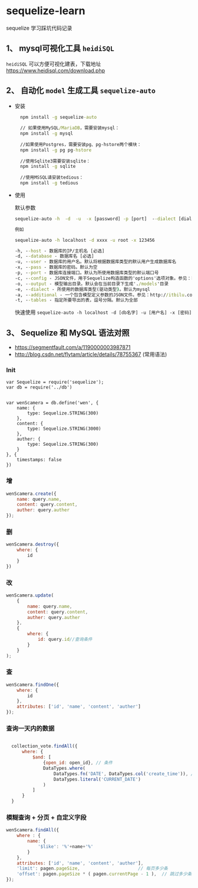 # sequelize-learn
sequelize 学习踩坑代码记录

## 1、 mysql可视化工具 `heidiSQL`
`heidiSQL` 可以方便可视化建表，下载地址 https://www.heidisql.com/download.php
## 2、 自动化 `model` 生成工具 `sequelize-auto`
* 安装
  ```cmd
    npm install -g sequelize-auto
    
    // 如果使用MySQL/MariaDB，需要安装mysql：
    npm install -g mysql
    
    //如果使用Postgres，需要安装pg、pg-hstore两个模块：
    npm install -g pg pg-hstore
    
    //使用Sqlite3需要安装sqlite：
    npm install -g sqlite
    
    //使用MSSQL请安装tedious：
    npm install -g tedious
  ```
* 使用 

    默认参数
    ```cmd
    sequelize-auto -h  -d  -u  -x [password] -p [port]  --dialect [dialect] -c [/path/to/config] -o [/path/to/models] -t [tableName]
    
    例如
    
    sequelize-auto -h localhost -d xxxx -u root -x 123456
    
    -h, --host - 数据库的IP/主机名 [必选]
    -d, --database - 数据库名 [必选]
    -u, --user - 数据库的用户名。默认将根据数据库类型的默认用户生成数据库名
    -x, --pass - 数据库的密码。默认为空
    -p, --port - 数据库连接端口。默认为所使用数据库类型的默认端口号
    -c, --config - JSON文件，用于Sequelize构造函数的'options'选项对象。参见：http://itbilu.com/nodejs/npm/VkYIaRPz-.html#api-init
    -o, --output - 模型输出目录。默认会在当前目录下生成'./models'目录
    -e, --dialect - 所使用的数据库类型(驱动类型)。默认为mysql
    -a, --additional - 一个包含模型定义参数的JSON文件。参见：http://itbilu.com/nodejs/npm/VkYIaRPz-.html#api-instance-define
    -t, --tables - 指定所要导出的表，逗号分隔。默认为全部
    ```  
    
    快速使用 `sequelize-auto -h localhost -d [db名字] -u [用户名] -x [密码] `  
    
## 3、 Sequelize 和 MySQL 语法对照
* https://segmentfault.com/a/1190000003987871
* http://blog.csdn.net/flytam/article/details/78755367 (常用语法)

### Init
```
var Sequelize = require('sequelize');
var db = require('../db')


var wenScamera = db.define('wen', {
    name: {
        type: Sequelize.STRING(300)
    },
    content: {
        type: Sequelize.STRING(3000)
    },
    auther: {
        type: Sequelize.STRING(300)
    }
}, {
    timestamps: false
})
```
### 增
```javascript
wenScamera.create({
    name: query.name,
    content: query.content,
    auther: query.auther
});
```

### 删
```javascript
wenScamera.destroy({
    where: {
        id
    }
})
```


### 改
```javascript
wenScamera.update(
    {
        name: query.name,
        content: query.content,
        auther: query.auther
    },
    {
        where: {
            id: query.id//查询条件
        }
    }
);
```

### 查
```javascript
wenScamera.findOne({
    where: {
        id
    },
    attributes: ['id', 'name', 'content', 'auther']
});
```

### 查询一天内的数据
```javascript

  collection_vote.findAll({
      where: {
          $and: [
              {open_id: open_id}, // 条件
              DataTypes.where(
                  DataTypes.fn('DATE', DataTypes.col('create_time')), // 表对应的字段
                  DataTypes.literal('CURRENT_DATE')
              )
          ]
      }
  }

```

### 模糊查询 + 分页 + 自定义字段
```javascript
wenScamera.findAll({
    where : {
        name: {
            '$like': '%'+name+'%'
        }
    },
    attributes: ['id', 'name', 'content', 'auther'],
    'limit': pagen.pageSize,                      // 每页多少条
    'offset': pagen.pageSize * ( pagen.currentPage - 1 ),  // 跳过多少条
});
```
